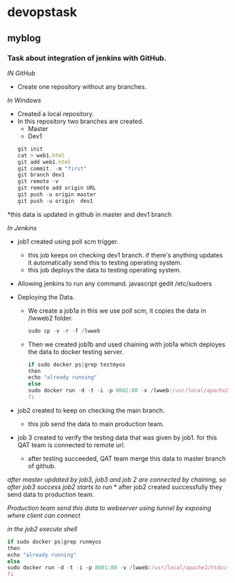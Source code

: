 # devopstask
## myblog
### Task about integration of jenkins with GitHub.

*IN GitHub*
 *  Create one repository without any branches.

*In Windows* 
 * Created a local repository. 
 * In this repository two branches are created. 
   * Master 
   * Dev1 
   ```javascript
   git init 
   cat > web1.html
   git add web1.html
   git commit. -m "first"
   git branch dev1
   git remote -v
   git remote add origin URL
   git push -u origin master
   git push -u origin  dev1
   ```
   
   
   
*this data is updated in github in master  and dev1 branch

*In Jenkins*
  * job1 created using poll scm trigger. 
    * this job keeps on checking dev1 branch. if there's anything updates it automatically send this to testing operating system.
    * this job deploys the data to testing operating system.
  
  * Allowing jenkins to run any command.
  javascript
  gedit /etc/sudoers
  
  * Deploying the Data.
  
    * We create a job1a in this we use poll scm, it copies the data in /lwweb2 folder.
    
      ```javascript
      sudo cp -v -r -f /lwweb
      ```
      
    * Then we created job1b and used chaining with job1a which deployes the data to docker testing server.
    
      ```javascript
      if sudo docker ps|grep testmyos
      then
      echo "already running"
      else 
      sudo docker run -d -t -i -p 8082:80 -v /lwweb:/usr/local/apache2/htdocs/ --name testmyos1 httpd
      fi
      ```
  
    
  * job2 created to keep on checking the main branch.
    * this job send the data to main production team. 
    
  * job 3 created to verify the testing data that was given by job1. for this QAT team is connected to remote url.
     * after testing succeeded, QAT team merge this data to master branch of github.
     
   *after master updated by job3, job3 and job 2 are connected by chaining, so after job3 success job2 starts to run*
      * after job2 created successfully they send data to production team. 
     
  *Production team send this data to webserver using tunnel by exposing  where client can connect* 
  
  *in the job2 execute shell*
  
  ```javascript
  if sudo docker ps|grep runmyos
  then
  echo "already running"
  else 
  sudo docker run -d -t -i -p 8081:80 -v /lwweb:/usr/local/apache2/htdocs/ --name runmyos1 httpd
  fi
  ```
